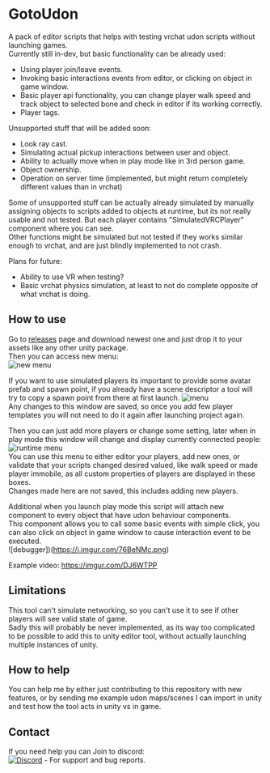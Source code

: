 ﻿# GotoUdon
A pack of editor scripts that helps with testing vrchat udon scripts without launching games.  
Currently still in-dev, but basic functionality can be already used:  
- Using player join/leave events.
- Invoking basic interactions events from editor, or clicking on object in game window.
- Basic player api functionality, you can change player walk speed and track object to selected bone and check in editor if its working correctly.
- Player tags.

Unsupported stuff that will be added soon:
- Look ray cast.
- Simulating actual pickup interactions between user and object.
- Ability to actually move when in play mode like in 3rd person game.
- Object ownership.
- Operation on server time (implemented, but might return completely different values than in vrchat)

Some of unsupported stuff can be actually already simulated by manually assigning objects to scripts added to objects at runtime, 
but its not really usable and not tested. But each player contains "SimulatedVRCPlayer" component where you can see.  
Other functions might be simulated but not tested if they works similar enough to vrchat, and are just blindly implemented to not crash. 

Plans for future:
- Ability to use VR when testing?
- Basic vrchat physics simulation, at least to not do complete opposite of what vrchat is doing.

## How to use
Go to [releases](https://github.com/GotoFinal/GotoUdon/releases) page and download newest one and just drop it to your assets like any other unity package.  
Then you can access new menu:  
![new menu](https://i.imgur.com/yEXKD7s.png)

If you want to use simulated players its important to provide some avatar prefab and spawn point, if you already have a 
scene descriptor a tool will try to copy a spawn point from there at first launch. 
![menu](https://i.imgur.com/Rb7gZMm.png)  
Any changes to this window are saved, so once you add few player templates you will not need to do it again after launching project again.  

Then you can just add more players or change some setting, later when in play mode this window will change and display currently connected people: 
![runtime menu](https://i.imgur.com/XRZTv1r.png)  
You can use this menu to either editor your players, add new ones, or validate that your scripts changed desired valued,
like walk speed or made player immobile, as all custom properties of players are displayed in these boxes.  
Changes made here are not saved, this includes adding new players.

Additional when you launch play mode this script will attach new component to every object that have udon behaviour components.  
This component allows you to call some basic events with simple click, you can also click on object in game window to
cause interaction event to be executed.  
![debugger])(https://i.imgur.com/76BeNMc.png)

Example video: https://imgur.com/DJ6WTPP

## Limitations
This tool can't simulate networking, so you can't use it to see if other players will see valid state of game.  
Sadly this will probably be never implemented, as its way too complicated to be possible to add this to unity editor tool, 
without actually launching multiple instances of unity.  

## How to help
You can help me by either just contributing to this repository with new features, 
or by sending me example udon maps/scenes I can import in unity and test how the tool acts in unity vs in game.  

## Contact
If you need help you can Join to discord:  
[![Discord](https://img.shields.io/badge/Discord-My%20Discord%20Server-blueviolet?logo=discord)](https://discord.gg/B8hbbax) - For support and bug reports.
